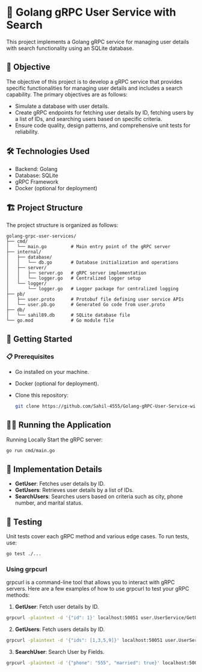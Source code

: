 # 🚀 Golang gRPC User Service with Search

This project implements a Golang gRPC service for managing user details with search functionality using an SQLite database.

## 🎯 Objective

The objective of this project is to develop a gRPC service that provides specific functionalities for managing user details and includes a search capability. The primary objectives are as follows:

- Simulate a database with user details.
- Create gRPC endpoints for fetching user details by ID, fetching users by a list of IDs, and searching users based on specific criteria.
- Ensure code quality, design patterns, and comprehensive unit tests for reliability.

## 🛠️ Technologies Used

- Backend: Golang
- Database: SQLite
- gRPC Framework
- Docker (optional for deployment)

## 🏗️ Project Structure

The project structure is organized as follows:

```
golang-grpc-user-services/
├── cmd/
│   └── main.go         # Main entry point of the gRPC server
├── internal/
│   ├── database/
│   │   └── db.go       # Database initialization and operations
│   ├── server/
│   │   ├── server.go   # gRPC server implementation
│   │   └── logger.go   # Centralized logger setup
│   └── logger/
│       └── logger.go   # Logger package for centralized logging
├── pb/
│   ├── user.proto      # Protobuf file defining user service APIs
│   └── user.pb.go      # Generated Go code from user.proto
├── db/
│   └── sahil89.db      # SQLite database file
└── go.mod              # Go module file
```


## 🚀 Getting Started

### 📋 Prerequisites

- Go installed on your machine.
- Docker (optional for deployment).
- Clone this repository:

  ```bash
  git clone https://github.com/Sahil-4555/Golang-gRPC-User-Service-with-Search.git
  ````

## 🏃‍♂️ Running the Application
Running Locally
Start the gRPC server:
```bash
go run cmd/main.go
```

## 📝 Implementation Details

- **GetUser**: Fetches user details by ID.
- **GetUsers**: Retrieves user details by a list of IDs.
- **SearchUsers**: Searches users based on criteria such as city, phone number, and marital status.

## 🧪 Testing

Unit tests cover each gRPC method and various edge cases. To run tests, use:

```bash
go test ./...
```

### Using grpcurl

grpcurl is a command-line tool that allows you to interact with gRPC servers. Here are a few examples of how to use grpcurl to test your gRPC methods:

1. **GetUser**:
   Fetch user details by ID.
```bash
grpcurl -plaintext -d '{"id": 1}' localhost:50051 user.UserService/GetUser   
```
2. **GetUsers**:
    Fetch users details by ID.
```bash
grpcurl -plaintext -d '{"ids": [1,3,5,9]}' localhost:50051 user.UserService/GetUsers   
```
3. **SearchUser**:
    Search User by Fields.
```bash
grpcurl -plaintext -d '{"phone": "555", "married": true}' localhost:50051 user.UserService/SearchUsers
```
    



